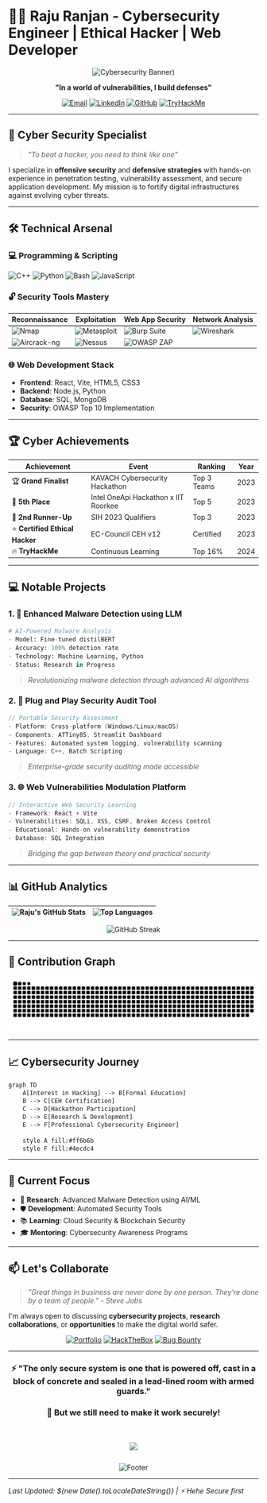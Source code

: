 # 👨‍💻 Raju Ranjan - Cybersecurity Engineer | Ethical Hacker | Web Developer

<div align="center">

![Cybersecurity Banner](https://raw.githubusercontent.com/raju4199/Raju/4ad836e48e8083fed63bfa19747f1908d506ac7d/Gemini_Generated_Image_4b1oam4b1oam4b1o.png))

**"In a world of vulnerabilities, I build defenses"**

[![Email](https://img.shields.io/badge/Email-rajuaryan033@gmail.com-red?style=for-the-badge&logo=gmail&logoColor=white)](mailto:rajuaryan033@gmail.com)
[![LinkedIn](https://img.shields.io/badge/LinkedIn-Raju%20Ranjan-blue?style=for-the-badge&logo=linkedin&logoColor=white)](https://www.linkedin.com/in/rajuranjann/)
[![GitHub](https://img.shields.io/badge/GitHub-RajuRanjan03-black?style=for-the-badge&logo=github&logoColor=white)](https://github.com/raju4199)
[![TryHackMe](https://img.shields.io/badge/TryHackMe-raju4199-purple?style=for-the-badge&logo=tryhackme&logoColor=white)](https://tryhackme.com/p/raju4199)

</div>

---

## 🔐 **Cyber Security Specialist**

> *"To beat a hacker, you need to think like one"*

I specialize in **offensive security** and **defensive strategies** with hands-on experience in penetration testing, vulnerability assessment, and secure application development. My mission is to fortify digital infrastructures against evolving cyber threats.

---

## 🛠️ **Technical Arsenal**

### **💻 Programming & Scripting**
![C++](https://img.shields.io/badge/C++-Expert-00599C?style=flat&logo=c%2B%2B&logoColor=white)
![Python](https://img.shields.io/badge/Python-Advanced-3776AB?style=flat&logo=python&logoColor=white)
![Bash](https://img.shields.io/badge/Bash-Scripting-4EAA25?style=flat&logo=gnu-bash&logoColor=white)
![JavaScript](https://img.shields.io/badge/JavaScript-React-61DAFB?style=flat&logo=javascript&logoColor=black)

### **🔓 Security Tools Mastery**
<div align="center">

| **Reconnaissance** | **Exploitation** | **Web App Security** | **Network Analysis** |
|--------------------|------------------|---------------------|---------------------|
| ![Nmap](https://img.shields.io/badge/Nmap-Network%20Mapping-FFFFFF?style=flat&logo=gnu&logoColor=black) | ![Metasploit](https://img.shields.io/badge/Metasploit-Exploitation-FF0000?style=flat) | ![Burp Suite](https://img.shields.io/badge/Burp%20Suite-Pro%20Edition-FF6B35?style=flat) | ![Wireshark](https://img.shields.io/badge/Wireshark-Packet%20Analysis-1679A7?style=flat&logo=wireshark&logoColor=white) |
| ![Aircrack-ng](https://img.shields.io/badge/Aircrack--ng-Wireless%20Testing-000000?style=flat) | ![Nessus](https://img.shields.io/badge/Nessus-Vulnerability%20Scanning-00A8E0?style=flat) | ![OWASP ZAP](https://img.shields.io/badge/OWASP%20ZAP-Web%20Testing-000000?style=flat&logo=owasp&logoColor=white) | 

</div>

### **🌐 Web Development Stack**
- **Frontend**: React, Vite, HTML5, CSS3
- **Backend**: Node.js, Python
- **Database**: SQL, MongoDB
- **Security**: OWASP Top 10 Implementation

---

## 🏆 **Cyber Achievements**

<div align="center">

| **Achievement** | **Event** | **Ranking** | **Year** |
|-----------------|-----------|-------------|----------|
| 🏆 **Grand Finalist** | KAVACH Cybersecurity Hackathon | Top 3 Teams | 2023 |
| 🥇 **5th Place** | Intel OneApi Hackathon x IIT Roorkee | Top 5 | 2023 |
| 🥉 **2nd Runner-Up** | SIH 2023 Qualifiers | Top 3 | 2023 |
| ⭐ **Certified Ethical Hacker** | EC-Council CEH v12 | Certified | 2023 |
| 🔥 **TryHackMe** | Continuous Learning | Top 16% | 2024 |

</div>

---

## 💻 **Notable Projects**

### **1. 🦠 Enhanced Malware Detection using LLM**
```python
# AI-Powered Malware Analysis
- Model: Fine-tuned distilBERT
- Accuracy: 100% detection rate
- Technology: Machine Learning, Python
- Status: Research in Progress
```
> *Revolutionizing malware detection through advanced AI algorithms*

### **2. 🔌 Plug and Play Security Audit Tool**
```cpp
// Portable Security Assessment
- Platform: Cross-platform (Windows/Linux/macOS)
- Components: ATTiny85, Streamlit Dashboard
- Features: Automated system logging, vulnerability scanning
- Language: C++, Batch Scripting
```
> *Enterprise-grade security auditing made accessible*

### **3. 🌐 Web Vulnerabilities Modulation Platform**
```javascript
// Interactive Web Security Learning
- Framework: React + Vite
- Vulnerabilities: SQLi, XSS, CSRF, Broken Access Control
- Educational: Hands-on vulnerability demonstration
- Database: SQL Integration
```
> *Bridging the gap between theory and practical security*

---

## 📊 **GitHub Analytics**

<div align="center">

| ![Raju's GitHub Stats](https://github-readme-stats.vercel.app/api?username=raju4199&show_icons=true&theme=radical&hide_border=true&bg_color=0d1117&title_color=00ffff&icon_color=00ffff&text_color=ffffff) | ![Top Languages](https://github-readme-stats.vercel.app/api/top-langs/?username=raju4199&layout=compact&theme=radical&hide_border=true&bg_color=0d1117&title_color=00ffff&text_color=ffffff) |
|:---:|:---:|

![GitHub Streak](https://github-readme-streak-stats.herokuapp.com/?user=raju4199&theme=radical&hide_border=true&background=0d1117&stroke=00ffff&fire=00ffff&ring=00ffff&currStreakLabel=00ffff)

</div>

---

## 🐍 **Contribution Graph**

<div align="center">

![Snake Animation](https://raw.githubusercontent.com/aishworyann/aishworyann/output/github-contribution-grid-snake-dark.svg)

</div>

---

## 📈 **Cybersecurity Journey**

```mermaid
graph TD
    A[Interest in Hacking] --> B[Formal Education]
    B --> C[CEH Certification]
    C --> D[Hackathon Participation]
    D --> E[Research & Development]
    E --> F[Professional Cybersecurity Engineer]
    
    style A fill:#ff6b6b
    style F fill:#4ecdc4
```

---

## 🎯 **Current Focus**

- 🔬 **Research**: Advanced Malware Detection using AI/ML
- 🛡️ **Development**: Automated Security Tools
- 📚 **Learning**: Cloud Security & Blockchain Security
- 🎓 **Mentoring**: Cybersecurity Awareness Programs

---

## 📫 **Let's Collaborate**

> *"Great things in business are never done by one person. They're done by a team of people." - Steve Jobs*

I'm always open to discussing **cybersecurity projects**, **research collaborations**, or **opportunities** to make the digital world safer.

<div align="center">

[![Portfolio](https://img.shields.io/badge/🌐-Visit%20My%20Portfolio-8A2BE2?style=for-the-badge)](https://raju4199.github.io)
[![HackTheBox](https://img.shields.io/badge/HackTheBox-Profile-green?style=for-the-badge)](https://app.hackthebox.com/profile/)
[![Bug Bounty](https://img.shields.io/badge/Bug%20Bounty-Hunter-orange?style=for-the-badge)]()

</div>

---

<div align="center">

### **⚡ "The only secure system is one that is powered off, cast in a block of concrete and sealed in a lead-lined room with armed guards."**
### **🚀 But we still need to make it work securely!**

<h1 align="center">
    <img src="https://readme-typing-svg.herokuapp.com/?font=Righteous&size=35&center=true&vCenter=true&width=500&height=70&duration=4000&color=00ffff&background=000000&lines=Stay+Secure+🔒;Keep+Hacking+Ethically+⚡;Signing+OFF!+👋" />
</h1>

![Footer](https://media.giphy.com/media/ZVik7pBtu9dNS/giphy.gif)

</div>

---

*Last Updated: ${new Date().toLocaleDateString()} | ⚡ Hehe Secure first*
